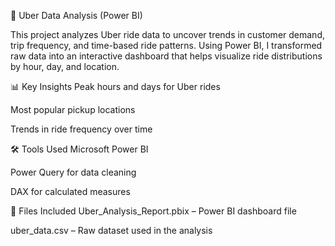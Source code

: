 🚗 Uber Data Analysis (Power BI)

This project analyzes Uber ride data to uncover trends in customer demand, trip frequency, and time-based ride patterns.
Using Power BI, I transformed raw data into an interactive dashboard that helps visualize ride distributions by hour, day, and location.

📊 Key Insights
Peak hours and days for Uber rides

Most popular pickup locations

Trends in ride frequency over time

🛠 Tools Used
Microsoft Power BI

Power Query for data cleaning

DAX for calculated measures

📁 Files Included
Uber_Analysis_Report.pbix – Power BI dashboard file

uber_data.csv – Raw dataset used in the analysis
